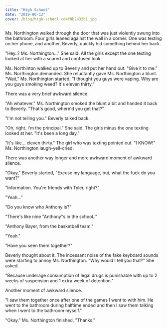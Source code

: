 ```yaml
---
title: "High School"
date: "2019-06-12"
cover: /blog/high-school-cd4f8b2a32b1.jpg
---
```


Ms. Northington walked through the door that was just violently swung into the bathroom. Four girls leaned against the wall in a corner. One was texting on her phone, and another, Beverly, quickly hid something behind her back.

"Hey..? Ms. Northington..." She said. All the girls except the one texting looked at her with a scared and confused look.

Ms. Northinton walked up to Beverly and put her hand out. "Give it to me." Ms. Northington demanded. She reluctantly gave Ms. Northington a blunt. "Wait," Ms. Northington started, "I thought you guys were vaping. Why are you guys smoking weed? It's eleven thirty."

There was a very brief awkward silence.

"Ah whatever." Ms. Northington smoked the blunt a bit and handed it back to Beverly. "That's good, where'd you get that?"

"I'm not telling you." Beverly talked back.

"Oh, right. I'm the principal." She said. The girls minus the one texting looked at her. "It's been a long day."

"It's like... eleven thirty." The girl who was texting pointed out. "I KNOW!" Ms. Northington laugh-yell-cried.

There was another way longer and more awkward moment of awkward silence.

"Okay," Beverly started, "Excuse my language, but, what the fuck do you want?"

"Information. You're friends with Tyler, right?"

"Yeah..."

"Do you know who Anthony is?"

"There's like nine "Anthony"s in the school.."

"Anthony Bayer, from the basketball team."

"Yeah."

"Have you seen them together?"

Beverly thought about it. The incessant noise of the fake keyboard sounds were starting to annoy Ms. Northington. "Why would I tell you that?" She asked.

"Because underage consumption of legal drugs is punishable with up to 2 weeks of suspension and 1 extra week of detention."

Another moment of awkward silence.

"I saw them together once after one of the games I went to with him. He went to the bathroom during halftime ended and then I saw them talking when I went to the bathroom myself."

"Okay." Ms. Northington finished, "Thanks."
